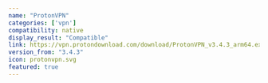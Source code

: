 ```yaml
---
name: "ProtonVPN"
categories: ['vpn']
compatibility: native
display_result: "Compatible"
link: https://vpn.protondownload.com/download/ProtonVPN_v3.4.3_arm64.exe
version_from: "3.4.3"
icon: protonvpn.svg
featured: true
---
```

